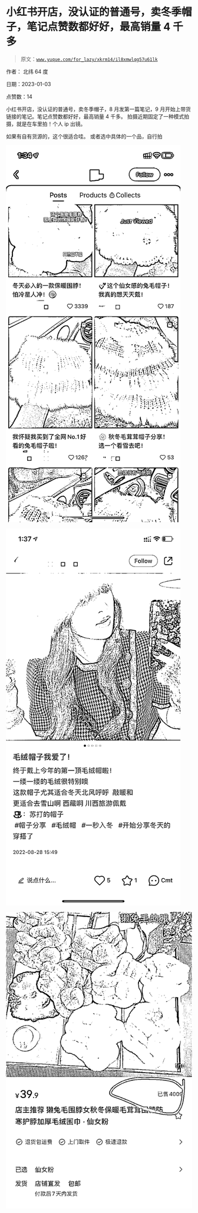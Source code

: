 # 小红书开店，没认证的普通号，卖冬季帽子，笔记点赞数都好好，最高销量 4 千多

> 原文：[`www.yuque.com/for_lazy/xkrm14/il8xmwlqg57u61lk`](https://www.yuque.com/for_lazy/xkrm14/il8xmwlqg57u61lk)

作者： 北纬 64 度 

日期：2023-01-03 

点赞数：14 

小红书开店，没认证的普通号，卖冬季帽子，8 月发第一篇笔记，9 月开始上带货链接的笔记。笔记点赞数都好好，最高销量 4 千多。 拍摄近期固定了一种模式拍摄，就是在车里拍！个人 ip 出镜。 

如果有自有货源的，这个很适合哇。 或者选中具体的一个品，自行拍 

![](img/2251d1f7fc0a8e0ce9d71ba0567ad9e0.png) 

![](img/b852d94659f8dc16bfeedb16cdde6318.png) 

![](img/504856d4571cf2a361c60fee37a38a63.png) 

